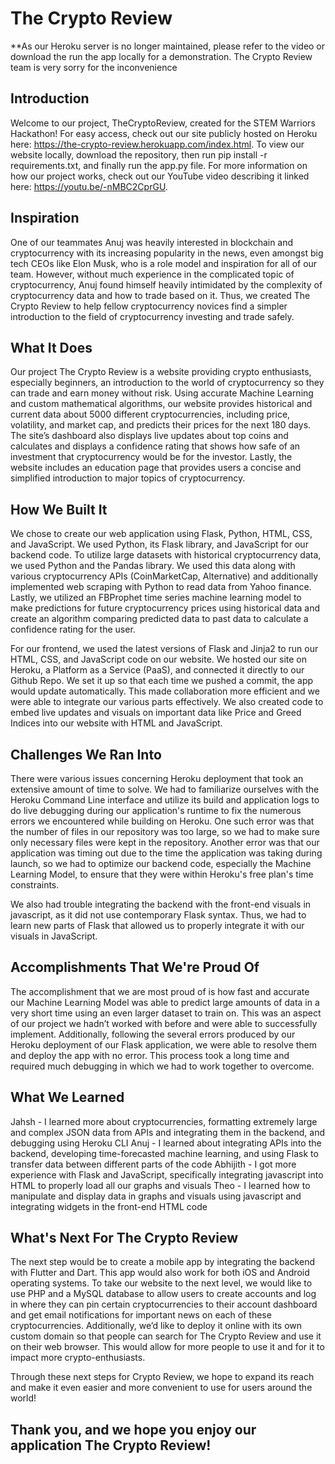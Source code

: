 # The Crypto Review

**As our Heroku server is no longer maintained, please refer to the video or download the run the app locally for a demonstration. The Crypto Review team is very sorry for the inconvenience

## Introduction
Welcome to our project, TheCryptoReview, created for the STEM Warriors Hackathon! For easy access, check out our site publicly hosted on Heroku here: https://the-crypto-review.herokuapp.com/index.html. To view our website locally, download the repository, then run pip install -r requirements.txt, and finally run the app.py file. For more information on how our project works, check out our YouTube video describing it linked here: https://youtu.be/-nMBC2CprGU.

## Inspiration
One of our teammates Anuj was heavily interested in blockchain and cryptocurrency with its increasing popularity in the news, even amongst big tech CEOs like Elon Musk, who is a role model and inspiration for all of our team. However, without much experience in the complicated topic of cryptocurrency, Anuj found himself heavily intimidated by the complexity of cryptocurrency data and how to trade based on it. Thus, we created The Crypto Review to help fellow cryptocurrency novices find a simpler introduction to the field of cryptocurrency investing and trade safely.

## What It Does
Our project The Crypto Review is a website providing crypto enthusiasts, especially beginners, an introduction to the world of cryptocurrency so they can trade and earn money without risk. Using accurate Machine Learning and custom mathematical algorithms, our website provides historical and current data about 5000 different cryptocurrencies, including price, volatility, and market cap, and predicts their prices for the next 180 days. The site’s dashboard also displays live updates about top coins and calculates and displays a confidence rating that shows how safe of an investment that cryptocurrency would be for the investor. Lastly, the website includes an education page that provides users a concise and simplified introduction to major topics of cryptocurrency.

## How We Built It
We chose to create our web application using Flask, Python, HTML, CSS, and JavaScript. We used Python, its Flask library, and JavaScript for our backend code. To utilize large datasets with historical cryptocurrency data, we used Python and the Pandas library. We used this data along with various cryptocurrency APIs (CoinMarketCap, Alternative) and additionally implemented web scraping with Python to read data from Yahoo finance. Lastly, we utilized an FBProphet time series machine learning model to make predictions for future cryptocurrency prices using historical data and create an algorithm comparing predicted data to past data to calculate a confidence rating for the user.

For our frontend, we used the latest versions of Flask and Jinja2 to run our HTML, CSS, and JavaScript code on our website. We hosted our site on Heroku, a Platform as a Service (PaaS), and connected it directly to our Github Repo. We set it up so that each time we pushed a commit, the app would update automatically. This made collaboration more efficient and we were able to integrate our various parts effectively. We also created code to embed live updates and visuals on important data like Price and Greed Indices into our website with HTML and JavaScript.

## Challenges We Ran Into
There were various issues concerning Heroku deployment that took an extensive amount of time to solve. We had to familiarize ourselves with the Heroku Command Line interface and utilize its build and application logs to do live debugging during our application's runtime to fix the numerous errors we encountered while building on Heroku. One such error was that the number of files in our repository was too large, so we had to make sure only necessary files were kept in the repository. Another error was that our application was timing out due to the time the application was taking during launch, so we had to optimize our backend code, especially the Machine Learning Model, to ensure that they were within Heroku's free plan's time constraints.

We also had trouble integrating the backend with the front-end visuals in javascript, as it did not use contemporary Flask syntax. Thus, we had to learn new parts of Flask that allowed us to properly integrate it with our visuals in JavaScript.

## Accomplishments That We're Proud Of
The accomplishment that we are most proud of is how fast and accurate our Machine Learning Model was able to predict large amounts of data in a very short time using an even larger dataset to train on. This was an aspect of our project we hadn’t worked with before and were able to successfully implement. Additionally, following the several errors produced by our Heroku deployment of our Flask application, we were able to resolve them and deploy the app with no error. This process took a long time and required much debugging in which we had to work together to overcome.

## What We Learned
Jahsh - I learned more about cryptocurrencies, formatting extremely large and complex JSON data from APIs and integrating them in the backend, and debugging using Heroku CLI
Anuj - I learned about integrating APIs into the backend, developing time-forecasted machine learning, and using Flask to transfer data between different parts of the code
Abhijith - I got more experience with Flask and JavaScript, specifically integrating javascript into HTML to properly load all our graphs and visuals
Theo - I learned how to manipulate and display data in graphs and visuals using javascript and integrating widgets in the front-end HTML code

## What's Next For The Crypto Review
The next step would be to create a mobile app by integrating the backend with Flutter and Dart. This app would also work for both iOS and Android operating systems. To take our website to the next level, we would like to use PHP and a MySQL database to allow users to create accounts and log in where they can pin certain cryptocurrencies to their account dashboard and get email notifications for important news on each of these cryptocurrencies. Additionally, we’d like to deploy it online with its own custom domain so that people can search for The Crypto Review and use it on their web browser. This would allow for more people to use it and for it to impact more crypto-enthusiasts.

Through these next steps for Crypto Review, we hope to expand its reach and make it even easier and more convenient to use for users around the world!


## Thank you, and we hope you enjoy our application The Crypto Review!
